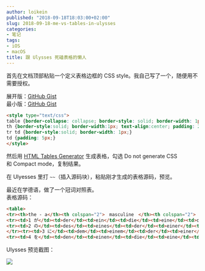 ```yaml
---
author: loikein
published: "2018-09-18T18:03:00+02:00"
slug: 2018-09-18-me-vs-tables-in-ulysses
categories:
- 笔记
tags:
- iOS
- macOS
title: 跟 Ulysses 死磕表格的懒人
---
```

首先在文档顶部粘贴一个定义表格边框的 CSS style。我自己写了一个，随便用不需要授权。

展开版：[GitHub Gist](https://gist.github.com/loikein/b4236d258e3f24fa1647dbb5ed49878e)   
最小版：[GitHub Gist](https://gist.github.com/loikein/82a47ae3f7ab31b7e45e1332a6c5ecf8)

```html
<style type="text/css">
table {border-collapse: collapse; border-style: solid; border-width: 1px;}
th {border-style:solid; border-width:1px; text-align:center; padding: 2px;}
tr td {border-style:solid; border-width: 1px;}
td {padding: 5px;}
</style>
```

然后用 [HTML Tables
Generator](https://www.tablesgenerator.com/html_tables) 生成表格，勾选
Do not generate CSS 和 Compact mode，复制结果。  

在 Ulyesses 里打 `~~`（插入源码块），粘贴刚才生成的表格源码，预览。  

最近在学德语，做了一个冠词对照表。  
表格源码：  

```html
<table>
<tr><th>the - a</th><th colspan="2">　masculine　</th><th colspan="2">　feminine　</th><th colspan="2">neuter</th></tr>
<tr><td>1 が</td><td>der</td><td>ein</td><td>die</td><td>eine</td><td>das</td><td>ein</td></tr>
<tr><td>2 の</td><td>des</td><td>eines</td><td>der</td><td>einer</td><td>des</td><td>eines</td>
</tr><tr><td>3 に</td><td>dem</td><td>einem</td><td>der</td><td>einer</td><td>dem</td><td>einem</td></tr>
<tr><td>4 を</td><td>den</td><td>einen</td><td>die</td><td>eine</td><td>das</td><td>ein</td></tr></table>
```

Ulysses 预览截图：

![](/post-img/2018-09-18-me-vs-tables-in-ulysses.png)

